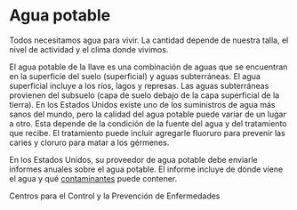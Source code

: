 Agua potable
============


Todos necesitamos agua para vivir. La cantidad depende de nuestra talla, el nivel de actividad y el clima donde vivimos. 


El agua potable de la llave es una combinación de aguas que se encuentran en la superficie del suelo (superficial) y aguas subterráneas. El agua superficial incluye a los ríos, lagos y represas. Las aguas subterráneas provienen del subsuelo (capa de suelo debajo de la capa superficial de la tierra). En los Estados Unidos existe uno de los suministros de agua más sanos del mundo, pero la calidad del agua potable puede variar de un lugar a otro. Esta depende de la condición de la fuente del agua y del tratamiento que recibe. El tratamiento puede incluir agregarle fluoruro para prevenir las caries y cloruro para matar a los gérmenes. 


En los Estados Unidos, su proveedor de agua potable debe enviarle informes anuales sobre el agua potable. El informe incluye de dónde viene el agua y qué [contaminantes](https://medlineplus.gov/spanish/waterpollution.html) puede contener. 


Centros para el Control y la Prevención de Enfermedades

